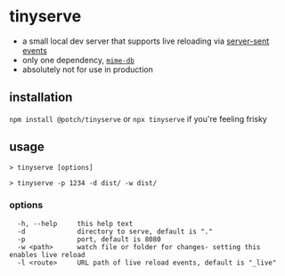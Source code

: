 # tinyserve

* a small local dev server that supports live reloading via [server-sent events](https://developer.mozilla.org/en-US/docs/Web/API/Server-sent_events)
* only one dependency, [`mime-db`](https://www.npmjs.com/package/mime-db)
* absolutely not for use in production

## installation

`npm install @potch/tinyserve` or `npx tinyserve` if you're feeling frisky

## usage

`> tinyserve [options]`

`> tinyserve -p 1234 -d dist/ -w dist/`

### options
```
  -h, --help     this help text
  -d             directory to serve, default is "."
  -p             port, default is 8080
  -w <path>      watch file or folder for changes- setting this enables live reload
  -l <route>     URL path of live reload events, default is "_live"
```

